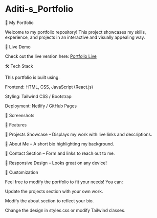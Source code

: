 # Aditi-s_Portfolio

🌟 My Portfolio

Welcome to my portfolio repository! This project showcases my skills, experience, and projects in an interactive and visually appealing way.

🚀 Live Demo

Check out the live version here: [Portfolio Live](https://aditidevdheportfolio.netlify.app/)

🛠️ Tech Stack

This portfolio is built using:

Frontend: HTML, CSS, JavaScript (React.js)

Styling: Tailwind CSS / Bootstrap


Deployment: Netlify / GitHub Pages

📸 Screenshots


📂 Features

📌 Projects Showcase – Displays my work with live links and descriptions.

📝 About Me – A short bio highlighting my background.

📧 Contact Section – Form and links to reach out to me.

🎨 Responsive Design – Looks great on any device!


🔧 Customization

Feel free to modify the portfolio to fit your needs! You can:

Update the projects section with your own work.

Modify the about section to reflect your bio.

Change the design in styles.css or modify Tailwind classes.
